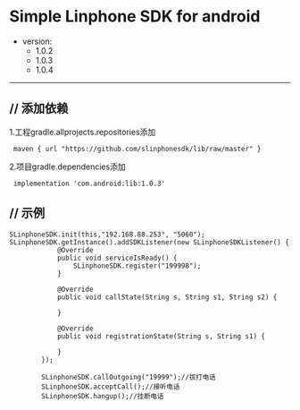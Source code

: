 Simple Linphone SDK for android
===============================
* version:<br>
	* 1.0.2<br>
	* 1.0.3<br>
	* 1.0.4<br>
---------------------
// 添加依赖<br>
----------------
1.工程gradle.allprojects.repositories添加<br>
```
 maven { url "https://github.com/slinphonesdk/lib/raw/master" }
```
2.项目gradle.dependencies添加<br>
```   
 implementation 'com.android:lib:1.0.3'
```
// 示例<br>
----------
```
SLinphoneSDK.init(this,"192.168.88.253", "5060");
SLinphoneSDK.getInstance().addSDKListener(new SLinphoneSDKListener() {
            @Override
            public void serviceIsReady() {
                SLinphoneSDK.register("199998");
            }

            @Override
            public void callState(String s, String s1, String s2) {

            }

            @Override
            public void registrationState(String s, String s1) {

            }
        });
        
        SLinphoneSDK.callOutgoing("19999");//拔打电话
        SLinphoneSDK.acceptCall();//接听电话
        SLinphoneSDK.hangup();//挂断电话
```
